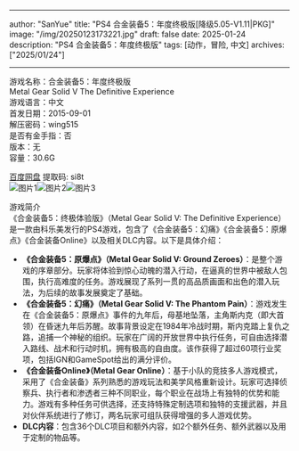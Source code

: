 
---
author: "SanYue"
title: "PS4 合金装备5：年度终极版[降级5.05-V1.11|PKG]"
image: "/img/20250123173221.jpg"
draft: false
date: 2025-01-24
description: "PS4 合金装备5：年度终极版"
tags: [动作，冒险, 中文]
archives: ["2025/01/24"]

---

游戏名称：合金装备5：年度终极版   
Metal Gear Solid V The Definitive Experience    
游戏语言：中文  
首发日期：2015-09-01  
解压密码：wing515  
是否有金手指：否  
版本：无   
容量：30.6G

[百度网盘](https://pan.baidu.com/s/1wpNHVMNwVqPkj01CW2t7hA) 提取码: si8t  
![图片1](/img/c275ea.jpg)![图片2](/img/6d4062.jpg)![图片3](/img/beab79.jpg)  

游戏简介  
《合金装备5：终极体验版》（Metal Gear Solid V: The Definitive Experience）是一款由科乐美发行的PS4游戏，包含了《合金装备5：幻痛》《合金装备5：原爆点》《合金装备Online》以及相关DLC内容。以下是具体介绍：
- **《合金装备5：原爆点》（Metal Gear Solid V: Ground Zeroes）**：是整个游戏的序章部分。玩家将体验到惊心动魄的潜入行动，在逼真的世界中被敌人包围，执行高难度的任务。游戏展现了系列一贯的高品质画面和出色的潜入玩法，为后续的故事发展奠定了基础。
- **《合金装备5：幻痛》（Metal Gear Solid V: The Phantom Pain）**：游戏发生在《合金装备5：原爆点》事件的九年后，母基地坠落，主角斯内克（即大首领）在昏迷九年后苏醒。故事背景设定在1984年冷战时期，斯内克踏上复仇之路，追捕一个神秘的组织。玩家在广阔的开放世界中执行任务，可自由选择潜入路线、战术和行动时机，拥有极高的自由度。该作获得了超过60项行业奖项，包括IGN和GameSpot给出的满分评价。
- **《合金装备Online》（Metal Gear Online）**：基于小队的竞技多人游戏模式，采用了《合金装备》系列熟悉的游戏玩法和美学风格重新设计。玩家可选择侦察兵、执行者和渗透者三种不同职业，每个职业在战场上有独特的优势和能力。游戏有多种任务可供选择，还支持特殊定制选项和独特的支援武器，并且对伙伴系统进行了修订，两名玩家可组队获得增强的多人游戏优势。
- **DLC内容**：包含36个DLC项目和额外内容，如2个额外任务、额外武器以及用于定制的物品等。
